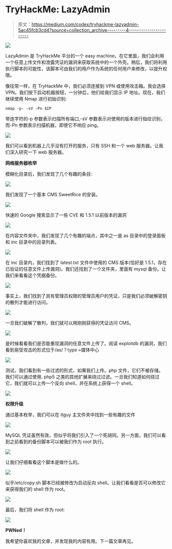 # TryHackMe: LazyAdmin

> 原文：<https://medium.com/codex/tryhackme-lazyadmin-5ac45fcb3cd4?source=collection_archive---------4----------------------->

![](img/4543a1330eb397ae144f9be88e304e95.png)

LazyAdmin 是 TryHackMe 平台的一个 easy machine，在它里面，我们会利用一个任意上传文件和泄露凭证的漏洞来获取系统中的一个外壳。稍后，我们将利用执行脚本的可能性，该脚本可由我们的用户作为系统的任何用户来修改，以提升权限。

像往常一样，在 TryHackMe 中，我们必须连接到 VPN 或使用攻击箱。我会选择 VPN。我们按下启动机器按钮，一分钟后，他们给我们显示 IP 地址。现在，我们继续使用 Nmap 进行初始识别:

```
nmap -p- -sV -Pn $IP
```

带连字符的-p 参数表示扫描所有端口,-sV 参数表示对使用的版本进行指纹识别，而-Pn 参数表示扫描机器，即使它不响应 ping。

![](img/951dbcb07e417d072d0140ddd1639f72.png)

我们可以看到机器上几乎没有打开的服务，只有 SSH 和一个 web 服务器。让我们深入研究一下 web 服务器。

**网络服务器枚举**

模糊化目录后，我们发现了几个有趣的条目:

![](img/fa6d45f449885ac54387574f62a42141.png)

我们发现了一个基本 CMS SweetRice 的安装。

![](img/1923329e8e53237b1b6ede10fd3846aa.png)

快速的 Google 搜索显示了一些 CVE 和 1.5.1 以前版本的漏洞

![](img/54179ffe8c110b7b673f4de6b6da04bc.png)

在内容文件夹中，我们发现了几个有趣的端点，其中之一是 as 目录中的登录面板和 inc 目录中的目录列表。

![](img/06b8663bc1239e830fcd63a352f5f9a2.png)

在 inc 目录内，我们找到了 latest.txt 文件中使用的 CMS 版本(恰好是 1.5.1，存在已验证的任意文件上传漏洞)。我们还找到了一个文件夹，里面有 mysql 备份。让我们来看看这个凭据备份。

![](img/4cca316e9f6d0528259fe9f4ffa745a3.png)

事实上，我们找到了具有管理员权限的管理员用户的凭证，只是我们必须破解密钥的散列才能进行访问。

![](img/a0e469b7914c76b45fb9ae5a0e051ed9.png)

一旦我们破解了散列，我们就可以用刚刚获得的凭证访问 CMS。

![](img/8bf354fc8be63f7f9f1071a08c134a94.png)

是时候看看我们是否能重现漏洞的任意文件上传了。阅读 exploitdb 的漏洞，我们看到易受攻击的形式位于/as/？type =媒体中心

![](img/5d863459e1c3ae6025295326ab967ad6.png)

测试，我们看到有一些过滤的形式，如果我们上传。php 文件，它们不被存储。我们可以通过使用. php5 之类的其他扩展来绕过过滤。一旦我们知道如何绕过它，我们就可以上传一个反向 shell，并在系统上获得一个 shell。

![](img/a72f4b2301dfb57f0a96ae09d55c70d4.png)

**权限升级**

通过基本枚举，我们可以在 itguy 主文件夹中找到一些有趣的文件

![](img/502c28dd2972860768d879ba686d81c9.png)

MySQL 凭证虽然有效，但似乎将我们引入了一个死胡同。另一方面，我们可以看到之前看到的备份脚本可以被我们作为 root 执行。

![](img/319b1a97d042963dce6c77f0fff2e371.png)

让我们仔细看看这个脚本是做什么的。

![](img/22af2af79ed766584aab271d9781abea.png)

似乎/etc/copy.sh 脚本已经被修改为启动反向 shell。让我们看看是否可以修改它来获得我们的 shell 作为 root。

![](img/668c34abb83c3ff8a68daa79452f6e89.png)

最后，我们将 shell 作为 root:

![](img/aa609af015ff16b8e462201d68ce3ff1.png)

**PWNed！**

我希望你喜欢我的文章，并发现我的内容有用。下一篇文章再见。